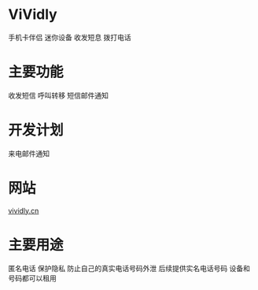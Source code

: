 # ViVidly
手机卡伴侣 迷你设备 收发短息 拨打电话

# 主要功能
收发短信
呼叫转移
短信邮件通知

# 开发计划
来电邮件通知

# 网站
[vividly.cn](http://vividly.cn)


# 主要用途
匿名电话 保护隐私 防止自己的真实电话号码外泄 
后续提供实名电话号码 设备和号码都可以租用
